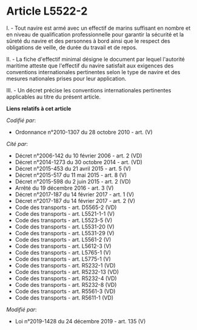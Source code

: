 # Article L5522-2

I. - Tout navire est armé avec un effectif de marins suffisant en nombre et en niveau de qualification professionnelle pour
garantir la sécurité et la sûreté du navire et des personnes à bord ainsi que le respect des obligations de veille, de durée
du travail et de repos.

II. - La fiche d'effectif minimal désigne le document par lequel l'autorité maritime atteste que l'effectif du navire
satisfait aux exigences des conventions internationales pertinentes selon le type de navire et des mesures nationales prises
pour leur application.

III. - Un décret précise les conventions internationales pertinentes applicables au titre du présent article.

**Liens relatifs à cet article**

_Codifié par_:

  - Ordonnance n°2010-1307 du 28 octobre 2010 - art. (V)

_Cité par_:

  - Décret n°2006-142 du 10 février 2006 - art. 2 (VD)
  - Décret n°2014-1273 du 30 octobre 2014 - art. (VD)
  - Décret n°2015-453 du 21 avril 2015 - art. 5 (V)
  - Décret n°2015-517 du 11 mai 2015 - art. 8 (V)
  - Décret n°2015-598 du 2 juin 2015 - art. 2 (VD)
  - Arrêté du 19 décembre 2016 - art. 3 (V)
  - Décret n°2017-187 du 14 février 2017 - art. 1 (V)
  - Décret n°2017-187 du 14 février 2017 - art. 2 (V)
  - Code des transports - art. D5565-2 (VD)
  - Code des transports - art. L5521-1-1 (V)
  - Code des transports - art. L5523-5 (V)
  - Code des transports - art. L5531-20 (V)
  - Code des transports - art. L5531-29 (V)
  - Code des transports - art. L5561-2 (V)
  - Code des transports - art. L5612-3 (V)
  - Code des transports - art. L5765-1 (V)
  - Code des transports - art. L5775-1 (V)
  - Code des transports - art. R5232-1 (VD)
  - Code des transports - art. R5232-13 (VD)
  - Code des transports - art. R5232-4 (VD)
  - Code des transports - art. R5232-8 (VD)
  - Code des transports - art. R5561-3 (VD)
  - Code des transports - art. R5611-1 (VD)

_Modifié par_:

  - Loi n°2019-1428 du 24 décembre 2019 - art. 135 (V)
